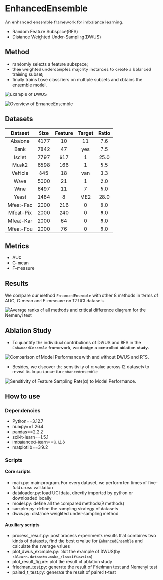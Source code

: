 # EnhancedEnsemble
An enhanced ensemble framework for imbalance learning.
- Random Feature Subspace(RFS)
- Distance Weighted Under-Sampling(DWUS)

## Method
- randomly selects a feature subspace; 
- then weighted undersamples majority instances to create a balanced training subset; 
- finally trains base classifiers on multiple subsets and obtains the ensemble model.

![Example of DWUS](./figures/dwus-examples.png)

![Overview of EnhanceEnsemble](./figures/EnhancedEnsemble.png)

## Datasets

|Dataset|Size|Feature|Target|Ratio|
|:--:|:--:|:--:|:--:|:--:|
|Abalone|4177|10|11|7.6|
|Bank|7842|47|yes|7.5|
|Isolet|7797|617|1|25.0|
|Musk2|6598|166|1|5.5|
|Vehicle|845|18|van|3.3|
|Wave|5000|21|1|2.0|
|Wine|6497|11|7|5.0|
|Yeast|1484|8|ME2| 28.0|
|Mfeat-Fac| 2000| 216| 0| 9.0|
|Mfeat-Pix| 2000| 240| 0| 9.0|
|Mfeat-Kar| 2000| 64| 0| 9.0|
|Mfeat-Fou| 2000| 76| 0| 9.0|

## Metrics
- AUC
- G-mean
- F-measure

## Results
We compare our method `EnhancedEnsemble` with other 8 methods in terms of AUC, G-mean and F-measure on 12 UCI datasets.

![Average ranks of all methods and critical difference diagram for the Nemenyi test](./figures/friedman-test.png)

## Ablation Study
- To quantify the individual contributions of DWUS and RFS in the `EnhancedEnsemble` framework, we design a controlled ablation study.

![Comparison of Model Performance with and without DWUS and RFS.](./figures/DWUS_and_RFS.png)

- Besides, we discover the sensitivity of α value across 12 datasets to reveal its importance for `EnhancedEnsemble`

![Sensitivity of Feature Sampling Rate(α) to Model Performance.](./figures/alpha-sensitivity.png)

## How to use
### Dependencies
- Python==3.12.7
- numpy==1.26.4
- pandas==2.2.2
- scikit-learn==1.5.1
- imbalanced-learn==0.12.3
- matplotlib==3.9.2

### Scripts
#### Core scripts
- main.py: main program. For every dataset, we perform ten times of five-fold cross validation
- dataloader.py: load UCI data, directly imported by python or downloaded locally
- model.py: define all the compared methods(9 methods)
- sampler.py: define the sampling strategy of datasets
- dwus.py: distance weighted under-sampling method

#### Auxiliary scripts
- process_result.py: post process experiments results that combines two kinds of datasets, find the best α value for `EnhancedEnsemble` and calculate the average values
- plot_dwus_example.py: plot the example of DWUS(by `sklearn.datasets.make_classification`)
- plot_result_figure: plot the result of ablation study
- friedman_test.py: generate the result of Friedman test and Nemenyi test
- paired_t_test.py: generate the result of paired t-test
